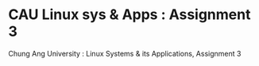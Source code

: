 # CAU Linux sys & Apps : Assignment 3
Chung Ang University : Linux Systems & its Applications, Assignment 3